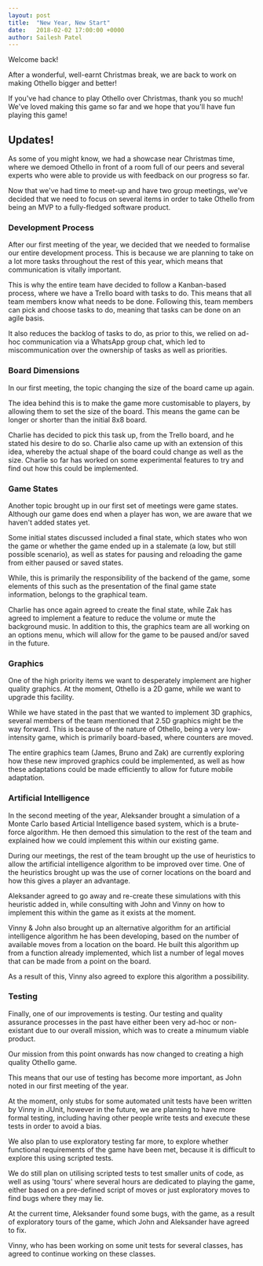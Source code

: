 ```yaml
---
layout: post
title:  "New Year, New Start"
date:   2018-02-02 17:00:00 +0000
author: Sailesh Patel
---
```


Welcome back! 

After a wonderful, well-earnt Christmas break, we are back to work on making Othello bigger and better! 

If you've had chance to play Othello over Christmas, thank you so much! We've loved making this game so far and we hope that you'll have fun playing this game!

## Updates!

As some of you might know, we had a showcase near Christmas time, where we demoed Othello in front of a room full of our peers and several experts who were able to provide us with feedback on our progress so far. 

Now that we've had time to meet-up and have two group meetings, we've decided that we need to focus on several items in order to take Othello from being an MVP to a fully-fledged software product. 

### Development Process
After our first meeting of the year, we decided that we needed to formalise our entire development process. This is because we are planning to take on a lot more tasks throughout the rest of this year, which means that communication is vitally important. 

This is why the entire team have decided to follow a Kanban-based process, where we have a Trello board with tasks to do. This means that all team members know what needs to be done. Following this, team members can pick and choose tasks to do, meaning that tasks can be done on an agile basis. 

It also reduces the backlog of tasks to do, as prior to this, we relied on ad-hoc communication via a WhatsApp group chat, which led to miscommunication over the ownership of tasks as well as priorities.

### Board Dimensions 

In our first meeting, the topic changing the size of the board came up again.

The idea behind this is to make the game more customisable to players, by allowing them to set the size of the board. This means the game can be longer or shorter than the initial 8x8 board. 

Charlie has decided to pick this task up, from the Trello board, and he stated his desire to do so. Charlie also came up with an extension of this idea, whereby the actual shape of the board could change as well as the size. Charlie so far has worked on some experimental features to try and find out how this could be implemented.  

### Game States

Another topic brought up in our first set of meetings were game states. Although our game does end when a player has won, we are aware that we haven't added states yet. 

Some initial states discussed included a final state, which states who won the game or whether the game ended up in a stalemate (a low, but still possible scenario), as well as states for pausing and reloading the game from either paused or saved states. 

While, this is primarily the responsibility of the backend of the game, some elements of this such as the presentation of the final game state information, belongs to the graphical team. 

Charlie has once again agreed to create the final state, while Zak has agreed to implement a feature to reduce the volume or mute the background music. In addition to this, the graphics team are all working on an options menu, which will allow for the game to be paused and/or saved in the future. 

### Graphics 

One of the high priority items we want to desperately implement are higher quality graphics. At the moment, Othello is a 2D game, while we want to upgrade this facility. 

While we have stated in the past that we wanted to implement 3D graphics, several members of the team mentioned that 2.5D graphics might be the way forward. This is because of the nature of Othello, being a very low-intensity game, which is primarily board-based, where counters are moved. 

The entire graphics team (James, Bruno and Zak) are currently exploring how these new improved graphics could be implemented, as well as how these adaptations could be made efficiently to allow for future mobile adaptation. 

### Artificial Intelligence

In the second meeting of the year, Aleksander brought a simulation of a Monte Carlo based Articial Intelligence based system, which is a brute-force algorithm. He then demoed this simulation to the rest of the team and explained how we could implement this within our existing game. 

During our meetings, the rest of the team brought up the use of heuristics to allow the artificial intelligence algorithm to be improved over time. One of the heuristics brought up was the use of corner locations on the board and how this gives a player an advantage. 

Aleksander agreed to go away and re-create these simulations with this heuristic added in, while consulting with John and Vinny on how to implement this within the game as it exists at the moment. 

Vinny & John also brought up an alternative algorithm for an artificial intelligence algorithm he has been developing, based on the number of available moves from a location on the board. He built this algorithm up from a function already implemented, which list a number of legal moves that can be made from a point on the board. 

As a result of this, Vinny also agreed to explore this algorithm a possibility. 

### Testing 

Finally, one of our improvements is testing. Our testing and quality assurance processes in the past have either been very ad-hoc or non-existant due to our overall mission, which was to create a minumum viable product. 

Our mission from this point onwards has now changed to creating a high quality Othello game. 

This means that our use of testing has become more important, as John noted in our first meeting of the year. 

At the moment, only stubs for some automated unit tests have been written by Vinny in JUnit, however in the future, we are planning to have more formal testing, including having other people write tests and execute these tests in order to avoid a bias. 

We also plan to use exploratory testing far more, to explore whether functional requirements of the game have been met, because it is difficult to explore this using scripted tests. 

We do still plan on utilising scripted tests to test smaller units of code, as well as using 'tours' where several hours are dedicated to playing the game, either based on a pre-defined script of moves or just exploratory moves to find bugs where they may lie. 

At the current time, Aleksander found some bugs, with the game, as a result of exploratory tours of the game, which John and Aleksander have agreed to fix. 

Vinny, who has been working on some unit tests for several classes, has agreed to continue working on these classes. 